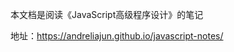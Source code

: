 本文档是阅读《JavaScript高级程序设计》的笔记

地址：<a href="https://andreliajun.github.io/javascript-notes/">https://andreliajun.github.io/javascript-notes/</a>
